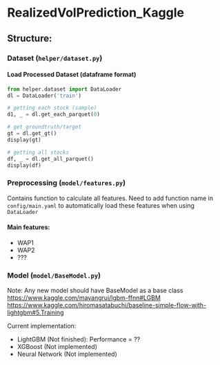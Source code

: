 # RealizedVolPrediction_Kaggle

## Structure:
### Dataset (`helper/dataset.py`)

#### Load Processed Dataset (dataframe format)

```python
from helper.dataset import DataLoader
dl = DataLoader('train')

# getting each stock (sample)
d1, _ = dl.get_each_parquet(0) 

# get groundtruth/target
gt = dl.get_gt()
display(gt)

# getting all stocks
df, _ = dl.get_all_parquet()
display(df)
```


### Preprocessing (`model/features.py`)
Contains function to calculate all features. Need to add function name in `config/main.yaml` to automatically load 
these features when using `DataLoader`

#### Main features:
- WAP1
- WAP2
- ???

### Model (`model/BaseModel.py`)
Note: Any new model should have BaseModel as a base class 
https://www.kaggle.com/mayangrui/lgbm-ffnn#LGBM
https://www.kaggle.com/hiromasatabuchi/baseline-simple-flow-with-lightgbm#5.Training

Current implementation:
- LightGBM (Not finished): Performance = ??
- XGBoost (Not implemented)
- Neural Network (Not implemented)
